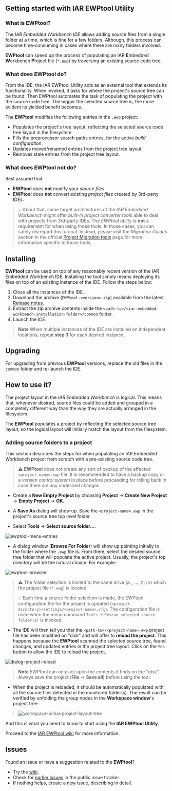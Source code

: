 ## Getting started with IAR EWPtool Utility

### What is EWPtool?
The _IAR Embedded Workbench IDE_ allows adding source files from a single folder at a time, which is fine for a few folders. Although, this process can become time-consuming in cases where there are many folders involved.

__EWPtool__ can speed up the process of populating an IAR **E**mbedded **W**orkbench **P**roject file (`*.ewp`) by traversing an existing source code tree.

### What does EWPtool do?
From the IDE, the IAR EWPtool Utility acts as an external tool that extends its functionality. When invoked, it asks for where the project's source tree can be found. Then EWPtool automates the task of populating the project with the source code tree. The bigger the selected source tree is, the more evident its yielded benefit becomes. 

The __EWPtool__ modifies the following entries in the `.ewp` project:
* Populates the project's tree layout, reflecting the selected source code tree layout in the filesystem.
* Fills the preprocessor search paths entries, for the active _build configuration_.
* Updates moved/renamed entries from the project tree layout.
* Removes stale entries from the project tree layout.

### What does EWPtool not do?
Rest assured that:
* __EWPtool__ does __not__ modify your _source files_.
* __EWPtool__ does __not__ convert existing _project files_ created by 3rd-party IDEs.
>:bulb: About that, some target architectures of the _IAR Embedded Workbench_ might offer _built-in project converter tools_ able to deal with projects from 3rd-party IDEs. The _EWPtool utility_ is __not__ a requirement for when using those tools. In those cases, you can safely disregard this tutorial. Instead, please visit the _Migration Guides_ section in the official [Project Migration tools][url-iar-migration] page for more information specific to those tools.


## Installing
__EWPtool__ can be used on top of any reasonably recent version of the IAR Embedded Workbench IDE. Installing the tool simply means deploying its files on top of an existing instance of the IDE. Follow the steps below:

1. Close all the instances of the IDE.
2. Download the archive (`EWPtool-<version>.zip`) available from the latest [Release notes][url-repo-tool-release-rn].
3. Extract the zip archive contents inside the `<path-to>/<iar-embedded-workbench-installation-folder>/common` folder.
4. Launch the IDE.

>__Note__ When multiple instances of the IDE are installed on independent locations, repeat __step 3__ for each desired instance.


## Upgrading
For upgrading from previous __EWPtool__ versions, replace the old files in the `common` folder and re-launch the IDE.


## How to use it? 
The project layout in the _IAR Embedded Workbench_ is logical. This means that, whenever desired, source files could be added and grouped in a completely different way than the way they are actually arranged in the filesystem.

The __EWPtool__ populates a project by reflecting the selected source tree layout, so the logical layout will initially match the layout from the filesystem.

### Adding source folders to a project
This section describes the steps for when populating an IAR Embedded Workbench project from scratch with a pre-existing source code tree.

>:warning: __EWPtool__ does not create any sort of backup of the affected `<project-name>.ewp` file. It is recommended to have a backup copy or a _version control system_ in place before proceeding for rolling back in case there are any undesired changes.

* Create a __New Empty Project__ by choosing __Project__ → __Create New Project__ → __Empty Project__ → __OK__.

* A __Save As__ dialog will show up. Save the `<project-name>.ewp` in the project's source tree top level folder.

* Select __Tools__ → __Select source folder…__.

![ewptool-menu-entries](https://github.com/IARSystems/project-migration-tools/assets/54443595/ef59336b-b787-4a8e-9edd-a7f6856ee4a5)

* A dialog window (__Browse For Folder__) will show up pointing initially to the folder where the `.ewp` file is. From there, select the desired source tree folder that will populate the active project. Usually, the project's top directory will be the natural choice. For example:

![ewptool-browser](https://github.com/IARSystems/project-migration-tools/assets/54443595/fc2fdba4-00d6-4bd6-8f37-8268d3df5c47)

>:warning: The folder selection is limited to the same drive (`A:`, ..., `Z:`) in which the project file (`*.ewp`) is located.

>:bulb: Each time a source folder selection is made, the EWPtool configuration file for the project is updated (`<project-directory>/settings/<project-name>.cfg`). The configuration file is used when the menu command `Tools` → `Rescan selected source folder(s)` is invoked.

* The IDE will then tell you that the `<path-to>/<project-name>.ewp` project file has been modified on "disk" and will offer to __reload the project__. This happens because the __EWPtool__ scanned the selected source tree, found changes, and updated entries in the project tree layout. Click on the `Yes` button to allow the IDE to reload the project.

![dialog-project-reload](https://github.com/IARSystems/project-migration-tools/assets/54443595/a938a672-5176-4ced-8c0f-8e40fe494811)

>__Note__ EWPtool can only act upon the contents it finds on the "disk". Always save the project (__File__ → __Save all__) before using the tool.

* When the project is reloaded, it should be automatically populated with all the source files detected in the monitored folder(s). The result can be verified by unfolding the group nodes in the __Workspace window__'s project tree:

>![workspace-initial-project-layout-tree](https://github.com/IARSystems/project-migration-tools/assets/54443595/9e72d036-621c-4266-9b7e-c7eb3d81068d)

And this is what you need to know to start using the __IAR EWPtool Utility__.

Proceed to the [IAR EWPtool wiki][url-repo-wiki] for more information.

## Issues
Found an issue or have a suggestion related to the __EWPtool__? 
- Try the [wiki][url-repo-wiki].
- Check for [earlier issues][url-repo-issue-old] in the public issue tracker.
- If nothing helps, create a [new][url-repo-issue-new] issue, describing in detail.

<!-- Links -->
[url-repo-issue]:     https://github.com/IARSystems/project-migration-tools/issues
[url-repo-issue-new]: https://github.com/IARSystems/project-migration-tools/issues/new
[url-repo-issue-old]: https://github.com/IARSystems/project-migration-tools/issues?q=is%3Aissue+is%3Aopen%7Cclosed

[url-repo-tool-release-rn]: https://github.com/IARSystems/project-migration-tools/releases/latest

[url-repo-wiki]: https://github.com/IARSystems/project-migration-tools/wiki

[url-iar-migration]: https://iar.com/products/project-migration-tools
[url-iar-doc-proj-dir]: https://wwwfiles.iar.com/arm/webic/doc/EWARM_IDEGuide.ENU.pdf#page=89
